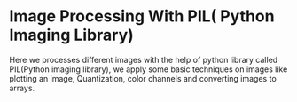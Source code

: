 ﻿<h1>Image Processing With PIL( Python  Imaging Library)</h1>

Here we processes different images with the help of python library called PIL(Python imaging library), we apply some basic techniques on images like plotting an image, Quantization, color channels and converting images to arrays. 
